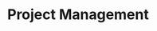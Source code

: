 ---
layout: page
title: Project Management
permalink: "/services/project-management/"
description: We are commited to excellent service with a drive to accomplish our goals.
show_on_services: true
grid: true
order:  1
service: true
summary: Projects, especially large-scale projects involving a diversiy of disciplines, would hardly succeed in the absence of a clear management structure and progress.
headline:
  image: "/uploads/project-management.jpg"
  title: "Project Management"
client_logos:
  - /uploads/client-1.png
  - /uploads/client-2.png
  - /uploads/client-3.png
  - /uploads/client-4.png
  - /uploads/client-5.png
  - /uploads/client-6.png
  - /uploads/client-7.png
  - /uploads/client-8.png
left_content:
  title: Project Management
  body: |-
    CNS MARINE has a wide-ranging experience and absolute confidence in working with a Client project management team.

    Close contact and excellent cooperation between Client, Contractor and subcontractor is the basis for high quality project management and ensures that the successfully completed project comes up to expectation and timely delivery.
    
    We offer the following experienced and competent project management personnel that can work and interact with clients or act as client representative on the project and these include

    - Project managers
    - Project supervisors
    - Project engineers
    - Project coordinators 
    - Project estimators 
    - Project control engineers
---
